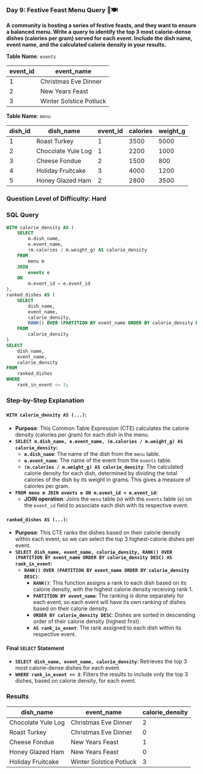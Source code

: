 ### Day 9: Festive Feast Menu Query 🎄🍽️

**A community is hosting a series of festive feasts, and they want to ensure a balanced menu. Write a query to identify the top 3 most calorie-dense dishes (calories per gram) served for each event. Include the dish name, event name, and the calculated calorie density in your results.**



**Table Name**: `events`  

| event_id | event_name                |  
|----------|---------------------------|  
| 1        | Christmas Eve Dinner       |  
| 2        | New Years Feast            |  
| 3        | Winter Solstice Potluck    |  



**Table Name**: `menu`  

| dish_id | dish_name           | event_id | calories | weight_g |  
|---------|---------------------|----------|----------|----------|  
| 1       | Roast Turkey         | 1        | 3500     | 5000     |  
| 2       | Chocolate Yule Log   | 1        | 2200     | 1000     |  
| 3       | Cheese Fondue        | 2        | 1500     | 800      |  
| 4       | Holiday Fruitcake    | 3        | 4000     | 1200     |  
| 5       | Honey Glazed Ham     | 2        | 2800     | 3500     |  



### **Question Level of Difficulty**: Hard  



### **SQL Query**  
```sql
WITH calorie_density AS (
    SELECT 
        m.dish_name, 
        e.event_name, 
        (m.calories / m.weight_g) AS calorie_density
    FROM 
        menu m
    JOIN 
        events e
    ON 
        m.event_id = e.event_id
),
ranked_dishes AS (
    SELECT 
        dish_name, 
        event_name, 
        calorie_density, 
        RANK() OVER (PARTITION BY event_name ORDER BY calorie_density DESC) AS rank_in_event
    FROM 
        calorie_density
)
SELECT 
    dish_name, 
    event_name, 
    calorie_density
FROM 
    ranked_dishes
WHERE 
    rank_in_event <= 3;
```  



### **Step-by-Step Explanation**

#### **`WITH calorie_density AS (...)`:**  
- **Purpose**: This Common Table Expression (CTE) calculates the calorie density (calories per gram) for each dish in the menu.  
- **`SELECT m.dish_name, e.event_name, (m.calories / m.weight_g) AS calorie_density`:**  
  - **`m.dish_name`**: The name of the dish from the `menu` table.  
  - **`e.event_name`**: The name of the event from the `events` table.  
  - **`(m.calories / m.weight_g) AS calorie_density`**: The calculated calorie density for each dish, determined by dividing the total calories of the dish by its weight in grams. This gives a measure of calories per gram.  
- **`FROM menu m JOIN events e ON m.event_id = e.event_id`:**  
  - **JOIN operation**: Joins the `menu` table (`m`) with the `events` table (`e`) on the `event_id` field to associate each dish with its respective event.  

#### **`ranked_dishes AS (...)`:**  
- **Purpose**: This CTE ranks the dishes based on their calorie density within each event, so we can select the top 3 highest-calorie dishes per event.  
- **`SELECT dish_name, event_name, calorie_density, RANK() OVER (PARTITION BY event_name ORDER BY calorie_density DESC) AS rank_in_event`:**  
  - **`RANK() OVER (PARTITION BY event_name ORDER BY calorie_density DESC)`**:  
    - **`RANK()`**: This function assigns a rank to each dish based on its calorie density, with the highest calorie density receiving rank 1.  
    - **`PARTITION BY event_name`**: The ranking is done separately for each event, so each event will have its own ranking of dishes based on their calorie density.  
    - **`ORDER BY calorie_density DESC`**: Dishes are sorted in descending order of their calorie density (highest first).  
    - **`AS rank_in_event`**: The rank assigned to each dish within its respective event.  

#### **Final `SELECT` Statement**  
- **`SELECT dish_name, event_name, calorie_density`**: Retrieves the top 3 most calorie-dense dishes for each event.  
- **`WHERE rank_in_event <= 3`**: Filters the results to include only the top 3 dishes, based on calorie density, for each event.



### **Results**  

| dish_name          | event_name            | calorie_density |
|--------------------|-----------------------|-----------------|
| Chocolate Yule Log | Christmas Eve Dinner  | 2               |
| Roast Turkey       | Christmas Eve Dinner  | 0               |
| Cheese Fondue      | New Years Feast       | 1               |
| Honey Glazed Ham   | New Years Feast       | 0               |
| Holiday Fruitcake  | Winter Solstice Potluck | 3             |
